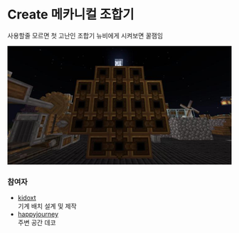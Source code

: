 # Create 메카니컬 조합기

사용할줄 모르면 첫 고난인 조합기 뉴비에게 시켜보면 꿀잼임

![메인](../../asset/systems/create_mechanical_crafter/main.jpg)

### 참여자
<!-- player_desc_open -->
- [kidoxt](../members/kidoxt.md)  
기계 배치 설계 및 제작
- [happyjourney](../members/happyjourney.md)  
주변 공간 데코
<!-- player_desc_close-->